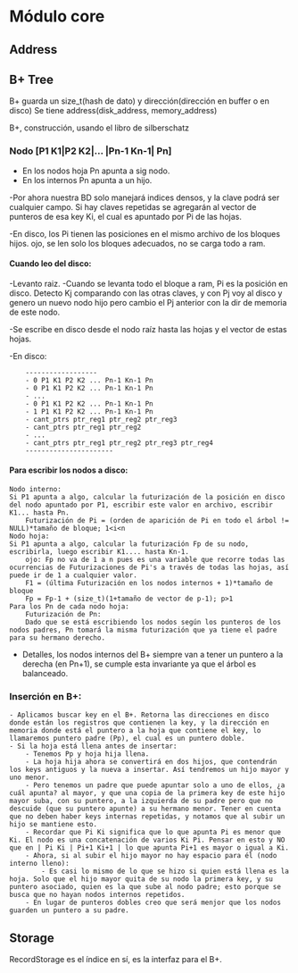 # Módulo core 

## Address

## B+ Tree 
B+
	guarda un size_t(hash de dato) y dirección(dirección en buffer o en disco)
	Se tiene
		address(disk_address, memory_address)

B+, construcción, usando el libro de silberschatz

### Nodo [P1 K1|P2 K2|... |Pn-1 Kn-1| Pn]

- En los nodos hoja Pn apunta a sig nodo.
- En los internos Pn apunta a un hijo.

-Por ahora nuestra BD solo manejará indices densos, y	la clave podrá ser cualquier campo. Si hay claves repetidas se agregarán al vector de punteros de esa key Ki, el cual es apuntado por Pi de las hojas.

-En disco, los Pi tienen las posiciones en el mismo archivo de los bloques hijos. ojo, se len solo los bloques adecuados, no se carga todo a ram.

#### Cuando leo del disco:
-Levanto raiz.
-Cuando se levanta todo el bloque a ram, Pi es la posición en disco.	Detecto Kj comparando con las otras claves, y con Pj voy al disco y genero un nuevo nodo hijo pero cambio el Pj anterior con la dir de memoria de este nodo.

-Se escribe en disco desde el nodo raíz hasta las hojas y el vector de estas hojas.

-En disco:
```
	------------------
	- 0 P1 K1 P2 K2 ... Pn-1 Kn-1 Pn
	- 0 P1 K1 P2 K2 ... Pn-1 Kn-1 Pn
	- ...
	- 0 P1 K1 P2 K2 ... Pn-1 Kn-1 Pn
	- 1 P1 K1 P2 K2 ... Pn-1 Kn-1 Pn
	- cant_ptrs ptr_reg1 ptr_reg2 ptr_reg3
	- cant_ptrs ptr_reg1 ptr_reg2 
	- ...
	- cant_ptrs ptr_reg1 ptr_reg2 ptr_reg3 ptr_reg4
	----------------------
```
#### Para escribir los nodos a disco:
	Nodo interno:
	Si P1 apunta a algo, calcular la futurización de la posición en disco del nodo apuntado por P1, escribir este valor en archivo, escribir K1... hasta Pn.
		Futurización de Pi = (orden de aparición de Pi en todo el árbol != NULL)*tamaño de bloque; 1<i<n
	Nodo hoja:
	Si P1 apunta a algo, calcular la futurización Fp de su nodo, escribirla, luego escribir K1.... hasta Kn-1.
		ojo: Fp no va de 1 a n pues es una variable que recorre todas las ocurrencias de Futurizaciones de Pi's a través de todas las hojas, así puede ir de 1 a cualquier valor.
		F1 = (última Futurización en los nodos internos + 1)*tamaño de bloque
		Fp = Fp-1 + (size_t)(1+tamaño de vector de p-1); p>1
	Para los Pn de cada nodo hoja:
		Futurización de Pn:
		Dado que se está escribiendo los nodos según los punteros de los nodos padres, Pn tomará la misma futurización que ya tiene el padre para su hermano derecho.

- Detalles, los nodos internos del B+ siempre van a tener un puntero a la derecha (en Pn+1), se cumple esta invariante ya que el árbol es balanceado.

### Inserción en B+:
	- Aplicamos buscar key en el B+. Retorna las direcciones en disco donde están los registros que contienen la key, y la dirección en memoria donde está el puntero a la hoja que contiene el key, lo llamaremos puntero padre (Pp), el cual es un puntero doble.
	- Si la hoja está llena antes de insertar:
		- Tenemos Pp y hoja hija llena.
		- La hoja hija ahora se convertirá en dos hijos, que contendrán los keys antiguos y la nueva a insertar. Así tendremos un hijo mayor y uno menor.
		- Pero tenemos un padre que puede apuntar solo a uno de ellos, ¿a cuál apunta? al mayor, y que una copia de la primera key de este hijo mayor suba, con su puntero, a la izquierda de su padre pero que no descuide (que su puntero apunte) a su hermano menor. Tener en cuenta que no deben haber keys internas repetidas, y notamos que al subir un hijo se mantiene esto.
		- Recordar que Pi Ki significa que lo que apunta Pi es menor que Ki. El nodo es una concatenación de varios Ki Pi. Pensar en esto y NO que en | Pi Ki | Pi+1 Ki+1 | lo que apunta Pi+1 es mayor o igual a Ki.
		- Ahora, si al subir el hijo mayor no hay espacio para él (nodo interno lleno):
			- Es casi lo mismo de lo que se hizo si quien está llena es la hoja. Solo que el hijo mayor quita de su nodo la primera key, y su puntero asociado, quien es la que sube al nodo padre; esto porque se busca que no hayan nodos internos repetidos.
		- En lugar de punteros dobles creo que será menjor que los nodos guarden un puntero a su padre.


## Storage 
RecordStorage es el índice en sí, es la interfaz para el B+.
